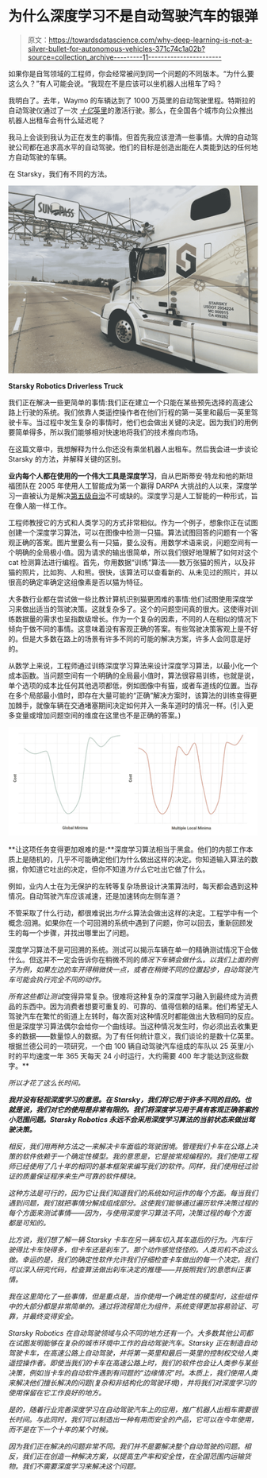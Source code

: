# 为什么深度学习不是自动驾驶汽车的银弹

> 原文：<https://towardsdatascience.com/why-deep-learning-is-not-a-silver-bullet-for-autonomous-vehicles-371c74c1a02b?source=collection_archive---------11----------------------->

如果你是自驾领域的工程师，你会经常被问到同一个问题的不同版本。“为什么要这么久？”有人可能会说。“我现在不是应该可以坐机器人出租车了吗？

我明白了。去年，Waymo 的车辆达到了 1000 万英里的自动驾驶里程。特斯拉的自动驾驶仪通过了一次 [*十亿*英里](https://www.bloomberg.com/news/articles/2018-11-28/tesla-customers-rack-up-1-billion-miles-driven-on-autopilot)的激活行驶。那么，在全国各个城市向公众推出机器人出租车会有什么延迟呢？

我马上会谈到我认为正在发生的事情。但首先我应该澄清一些事情。大牌的自动驾驶公司都在追求高水平的自动驾驶。他们的目标是创造出能在人类能到达的任何地方自动驾驶的车辆。

在 Starsky，我们有不同的方法。

![](img/74bf24d16cd42c89c9fae0b3e48cff06.png)

**Starsky Robotics Driverless Truck**

我们正在解决一些更简单的事情:我们正在建立一个只能在某些预先选择的高速公路上行驶的系统。我们依靠人类遥控操作者在他们行程的第一英里和最后一英里驾驶卡车。当过程中发生复杂的事情时，他们也会做出关键的决定。因为我们的用例要简单得多，所以我们能够相对快速地将我们的技术推向市场。

在这篇文章中，我想解释为什么你还没有乘坐机器人出租车。然后我会进一步谈论 Starsky 的方法，并解释关键的区别。

**业内每个人都在使用的一个伟大工具是深度学习**，自从巴斯蒂安·特龙和他的斯坦福团队在 2005 年使用人工智能成为第一个赢得 DARPA 大挑战的人以来，深度学习一直被认为是解决[第五级自治](http://www.thedrive.com/sheetmetal/15724/what-are-these-levels-of-autonomy-anyway)不可或缺的。深度学习是人工智能的一种形式，旨在像人脑一样工作。

工程师教授它的方式和人类学习的方式非常相似。作为一个例子，想象你正在试图创建一个深度学习算法，可以在图像中检测一只猫。算法试图回答的问题有一个客观正确的答案。图片里要么有一只猫，要么没有。用数学术语来说，问题空间有一个明确的全局极小值。因为请求的输出很简单，所以我们很好地理解了如何对这个 cat 检测算法进行编程。首先，你用数据“训练”算法——数万张猫的照片，以及非猫的照片，比如狗、人和熊。很快，该算法可以查看新的、从未见过的照片，并以很高的确定率确定这组像素是否以猫为特征。

大多数行业都在尝试做一些比教计算机识别猫更困难的事情:他们试图使用深度学习来做出适当的驾驶决策。这就复杂多了。这个的问题空间真的很大。这使得对训练数据量的需求也呈指数级增长。作为一个复杂的因素，不同的人在相似的情况下倾向于做不同的事情。这意味着没有客观正确的答案。有些驾驶决策客观上是不好的。但是大多数在路上的场景有许多不同的可能的解决方案，许多人会同意是好的。

从数学上来说，工程师通过训练深度学习算法来设计深度学习算法，以最小化一个成本函数。当问题空间有一个明确的全局最小值时，算法很容易训练，也就是说，单个选项的成本比任何其他选项都低，例如图像中有猫，或者车道线的位置。当存在多个局部最小值时，即存在大量可能的“正确”解决方案时，该算法的训练变得更加棘手，就像车辆在交通堵塞期间决定如何并入一条车道时的情况一样。(引入更多变量或增加问题空间的维度在这里也不是正确的答案。)

![](img/0bdcd503415ea181cb801a20159db6ea.png)

**让这项任务变得更加艰难的是:**深度学习算法相当于黑盒。他们的内部工作本质上是随机的，几乎不可能确定他们为什么做出这样的决定。你知道输入算法的数据，你知道它吐出的决定，但你不知道*为什么*它吐出它做了什么。

例如，业内人士在为无保护的左转等复杂场景设计决策算法时，每天都会遇到这种情况。自动驾驶汽车应该减速，还是加速转向左侧车道？

不管采取了什么行动，都很难说出*为什么*算法会做出这样的决定。工程学中有一个概念:回溯。如果你在一个可回溯的系统中遇到了问题，你可以回去，重新回顾发生的每一个步骤，并找出哪里出了问题。

深度学习算法不是可回溯的系统。测试可以揭示车辆在单一的精确测试情况下会做什么。但这并不一定会告诉你在稍微不同的*情况下车辆会做什么。以我们上面的例子为例，如果左边的车开得稍微快一点，或者在稍微不同的位置起步，自动驾驶汽车可能会执行完全不同的动作。*

*所有这些都让测试*变得异常复杂。很难将这种复杂的深度学习融入到最终成为消费品的东西中。因为消费者想要可重复的、可靠的、值得信赖的结果。他们希望无人驾驶汽车在繁忙的街道上左转时，每次面对这种情况时都能做出大致相同的反应。但是深度学习算法偶尔会给你一个曲线球。当这种情况发生时，你必须出去收集更多的数据——数量惊人的数据。为了有任何统计意义，我们谈论的是数十亿英里。根据兰德公司的一项研究，一个由 100 辆自动驾驶汽车组成的车队以 25 英里/小时的平均速度一年 365 天每天 24 小时运行，大约需要 400 年才能达到这些数字。**

*所以才花了这么长时间。*

***我并没有轻视深度学习的意思。在 Starsky，我们将它用于许多不同的目的。也就是说，我们对它的使用是非常有限的。我们将深度学习用于具有客观正确答案的小范围问题。Starsky Robotics 永远不会采用深度学习算法的当前状态来做出驾驶决策。***

*相反，我们用两种方法之一来解决卡车面临的驾驶困境。管理我们卡车在公路上决策的软件依赖于一个确定性模型。我的意思是，它是按常规编程的。我们使用工程师已经使用了几十年的相同的基本框架来编写我们的软件。同样，我们使用经过验证的质量保证程序来生产可靠的软件模块。*

*这种方法是可行的，因为它让我们知道我们的系统如何运作的每个方面。每当我们遇到问题，我们就把事情分解成组成部分。这使我们能够通过遍历软件决策过程的每个方面来测试事情——因为，与使用深度学习算法不同，决策过程的每个方面都是可知的。*

*比方说，我们想了解一辆 Starsky 卡车在另一辆车切入其车道后的行为。汽车行驶得比卡车快得多，但卡车还是刹车了。那个动作感觉怪怪的。人类司机不会这么做。幸运的是，我们的确定性软件允许我们仔细检查卡车做出的每一个决定。我们可以深入研究代码，检查算法做出刹车决定的推理——并按照我们的意愿纠正事情。*

*我在这里简化了一些事情，但是重点是，当你使用一个确定性的模型时，这些组件中的大部分都是非常简单的。通过将流程简化为组件，系统变得更加容易验证、可靠，并最终变得安全。*

*Starsky Robotics 在自动驾驶领域与众不同的地方还有一个。大多数其他公司都在试图发明能够在复杂的城市环境中工作的自动驾驶汽车。Starsky 正在制造自动驾驶卡车，在高速公路上自动驾驶，并将第一英里和最后一英里的控制权交给人类遥控操作者。即使当我们的卡车在高速公路上时，我们的软件也会让人类参与某些决策，例如当卡车的自动软件遇到有问题的“边缘情况”时。本质上，我们使用人类来解决他们擅长解决的问题(复杂和非结构化的驾驶环境)，并将我们对深度学习的使用保留在它工作良好的地方。*

*是的，随着行业完善深度学习在自动驾驶汽车上的应用，推广机器人出租车需要很长时间。与此同时，我们可以制造出一种有用而安全的产品，它可以在今年使用，而不是在下一个十年的某个时候。*

*因为我们正在解决的问题非常不同。我们并不是要解决整个自动驾驶的问题。相反，我们正在创造一种解决方案，以提高生产率和安全性，在全国范围内运输货物。我们不需要深度学习来解决这个问题。*